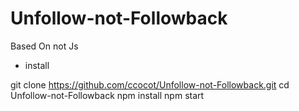 # Unfollow-not-Followback

Based On not Js

* install

git clone https://github.com/ccocot/Unfollow-not-Followback.git
cd Unfollow-not-Followback
npm install
npm start

